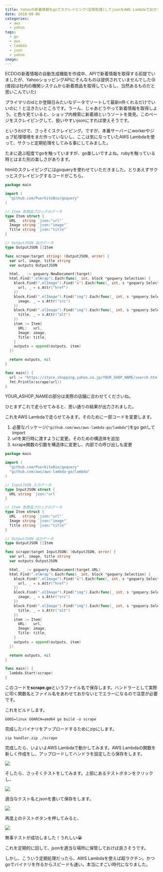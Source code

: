 ```yaml
---
title: Yahooの新着情報をgoでスクレイピング(定期処理)してjsonをAWS Lambdaで出力する
date: 2018-08-06
categories:
  - aws
  - yahoo
tags:
  - go
  - aws
  - lambda
  - json
  - yahoo
image: 
---
```

ECDOの新着情報の自動生成機能を作成中、APIで新着情報を取得する前提でいましたが、YahooショッピングAPIにそんなものは提供されていませんでした😢 (普段は社内の機関システムから新着商品を取得しているし、当然あるものだと思いこんでいた)

<!--more-->

プライマリのidとか登録日みたいなデータでソートして最新n件くれるだけでいいのに！と泣きたいところです。うーん、じゃあどうやって新着情報を取得しよう。と色々見ていると、ショップ内検索に新着順というソートを発見。このページをスクレイピングして、扱いやすいjsonにすれば使えそうです。

というわけで、さっそくスクレイピング。ですが、本番サーバーにworkerやジョブ処理環境をまだ作っていないし、ここは気になっていたAWS Lambdaを使って、サクっと定期処理をしてみる事にしてみました。

たまに遊ぶ程度でgoを触っていますが、go楽しいですよね。rubyを触っている時とはまた別の楽しさがあります。

htmlのスクレイピングにはgoqueryを使わせていただきました。とりあえずサクっとスクレイピングするコードがこちら。

```go
package main

import (
  "github.com/PuerkitoBio/goquery"
)

// Item 各商品ブロックのデータ
type Item struct {
  URL   string `json:"url"`
  Image string `json:"image"`
  Title string `json:"title"`
}

// OutputJSON 出力データ
type OutputJSON []Item

func scrape(target string) (OutputJSON, error) {
  var url, image, title string
  var outputs OutputJSON

  html, _ := goquery.NewDocument(target)
  html.Find(".elWrap").Each(func(_ int, block *goquery.Selection) {
    block.Find(".elImage").Find("a").Each(func(_ int, s *goquery.Selection) {
      url, _ = s.Attr("href")
    })
    block.Find(".elImage").Find("img").Each(func(_ int, s *goquery.Selection) {
      image, _ = s.Attr("src")
    })
    block.Find(".elImage").Find("img").Each(func(_ int, s *goquery.Selection) {
      title, _ = s.Attr("alt")
    })
    item := Item{
      URL:   url,
      Image: image,
      Title: title,
    }
    outputs = append(outputs, item)
  })

  return outputs, nil
}

func main() {
  url := "https://store.shopping.yahoo.co.jp/YOUR_SHOP_NAME/search.html?p=&ei=UTF-8&x=59&y=8&X=99#CentSrchFilter1"
  fmt.Println(scrape(url))
}
```

YOUR_ASHOP_NAMEの部分は実際の店舗に合わせてくださいね。

ひとまずこれで走らせてみると、思い通りの結果が出力されました。

これをAWS Lambdaで走らせてみます。そのために一部コードを変更します。

1. 必要なパッケージ(`"github.com/aws/aws-lambda-go/lambda"`)をgo getしてimport
2. urlを実行時に渡すように変更。そのための構造体を追加
3. scrape関数の引数を構造体に変更し、内部での呼び出しも変更

```go
package main

import (
  "github.com/PuerkitoBio/goquery"
  "github.com/aws/aws-lambda-go/lambda"
)

// InputJSON 入力データ
type InputJSON struct {
  URL string `json:"url`
}

// Item 各商品ブロックのデータ
type Item struct {
  URL   string `json:"url"`
  Image string `json:"image"`
  Title string `json:"title"`
}

// OutputJSON 出力データ
type OutputJSON []Item

func scrape(target InputJSON) (OutputJSON, error) {
  var url, image, title string
  var outputs OutputJSON

  html, _ := goquery.NewDocument(target.URL)
  html.Find(".elWrap").Each(func(_ int, block *goquery.Selection) {
    block.Find(".elImage").Find("a").Each(func(_ int, s *goquery.Selection) {
      url, _ = s.Attr("href")
    })
    block.Find(".elImage").Find("img").Each(func(_ int, s *goquery.Selection) {
      image, _ = s.Attr("src")
    })
    block.Find(".elImage").Find("img").Each(func(_ int, s *goquery.Selection) {
      title, _ = s.Attr("alt")
    })
    item := Item{
      URL:   url,
      Image: image,
      Title: title,
    }
    outputs = append(outputs, item)
  })

  return outputs, nil
}

func main() {
  lambda.Start(scrape)
}
```

このコードを**scrape.go**というファイル名で保存します。ハンドラーとして実際に叩く関数名とファイル名をあわせておかないとでエラーになるので注意が必要です。

これをビルドします。

```
GOOS=linux GOARCH=amd64 go build -o scrape
```

完成したバイナリをアップロードするためにzipにします。

```
zip handler.zip ./scrape
```

完成したら、いよいよAWS Lambdaで動かしてみます。AWS Lambdaの関数を新しく作成をし、アップロードしてハンドラを設定したら保存をします。

![](https://s3-ap-northeast-1.amazonaws.com/t4traw/2018-08-06_16-24-37.png)

そしたら、さっそくテストをしてみます。上部にあるテストボタンをクリックし、

![](https://s3-ap-northeast-1.amazonaws.com/t4traw/2018-08-06_16-27-56.png)

適当なテスト名とjsonを書いて保存をします。

![](https://s3-ap-northeast-1.amazonaws.com/t4traw/2018-08-06_16-29-18.png)

再度上のテストボタンを押してみると、

![](https://s3-ap-northeast-1.amazonaws.com/t4traw/2018-08-06_16-30-27.png)

無事テストが成功しました！うれしい😭

これを定期的に回して、jsonを適当な場所に保管しておけば良さそうです。

しかし、こういう定期処理だったら、AWS Lambdaを使えば超ラクチン。かつgoでバイナリを作るからスピードも速い。本当にすごい時代になりました。
